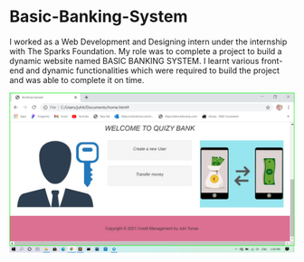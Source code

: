 # Basic-Banking-System
I worked as a Web Development and Designing intern under the 
internship with The Sparks Foundation. My role was to complete a project 
to build a dynamic website named BASIC BANKING SYSTEM. I learnt 
various front-end and dynamic functionalities which were required to 
build the project and was able to complete it on time.

![alt text](https://github.com/jtomar24/Basic-Banking-System/blob/main/w3.jpg)
